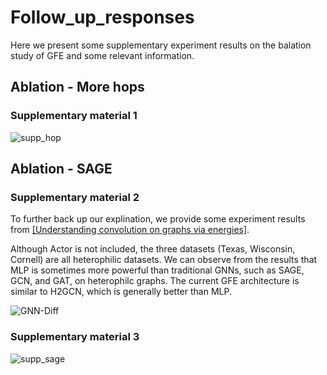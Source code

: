 # Follow_up_responses

Here we present some supplementary experiment results on the balation study of GFE and some relevant information.

## Ablation - More hops

### Supplementary material 1

![supp_hop](https://github.com/user-attachments/assets/5a3fd1b6-1646-43cc-977b-e8e87292b1c0)


## Ablation - SAGE

### Supplementary material 2 

To further back up our explination, we provide some experiment results from [[Understanding convolution on graphs via energies]](https://arxiv.org/pdf/2206.10991).

Although Actor is not included, the three datasets (Texas, Wisconsin, Cornell) are all heterophilic datasets.
We can observe from the results that MLP is sometimes more powerful than traditional GNNs, such as SAGE, GCN, and GAT, on heterophilc graphs.
The current GFE architecture is similar to H2GCN, which is generally better than MLP.

![GNN-Diff](https://github.com/user-attachments/assets/5c8d6e14-0066-4dd4-a96d-91cf2342cfdf)


### Supplementary material 3


![supp_sage](https://github.com/user-attachments/assets/66c6577f-c039-4f89-bb20-875c15b0eb5b)
